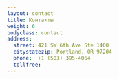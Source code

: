 ```yaml
---
layout: contact 
title: Контакты
weight: 6
bodyclass: contact
address:
  street: 421 SW 6th Ave Ste 1400
  citystatezip: Portland, OR 97204
  phone:  +1 (503) 395-4064
  tollfree:  
---
```


